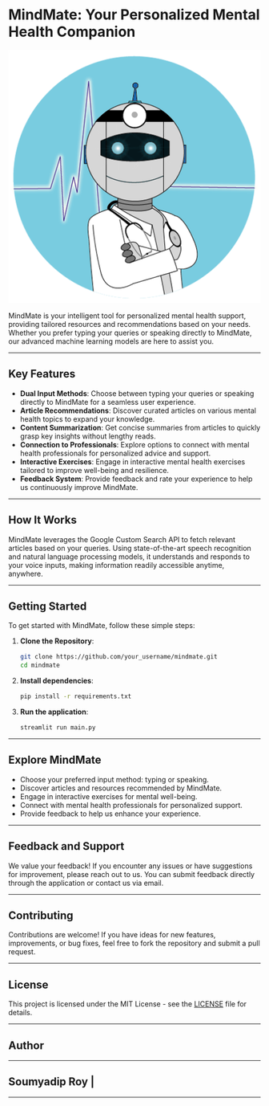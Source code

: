 # MindMate: Your Personalized Mental Health Companion

![MindMate Logo](mindmate_logo.png)

MindMate is your intelligent tool for personalized mental health support, providing tailored resources and recommendations based on your needs. Whether you prefer typing your queries or speaking directly to MindMate, our advanced machine learning models are here to assist you.

---

## Key Features

- **Dual Input Methods**: Choose between typing your queries or speaking directly to MindMate for a seamless user experience.
- **Article Recommendations**: Discover curated articles on various mental health topics to expand your knowledge.
- **Content Summarization**: Get concise summaries from articles to quickly grasp key insights without lengthy reads.
- **Connection to Professionals**: Explore options to connect with mental health professionals for personalized advice and support.
- **Interactive Exercises**: Engage in interactive mental health exercises tailored to improve well-being and resilience.
- **Feedback System**: Provide feedback and rate your experience to help us continuously improve MindMate.

---

## How It Works

MindMate leverages the Google Custom Search API to fetch relevant articles based on your queries. Using state-of-the-art speech recognition and natural language processing models, it understands and responds to your voice inputs, making information readily accessible anytime, anywhere.

---

## Getting Started

To get started with MindMate, follow these simple steps:

1. **Clone the Repository**:
   ```bash
   git clone https://github.com/your_username/mindmate.git
   cd mindmate
2. **Install dependencies**:
   ```bash
   pip install -r requirements.txt
3. **Run the application**:
   ```bash
   streamlit run main.py

---

## Explore MindMate
- Choose your preferred input method: typing or speaking.
- Discover articles and resources recommended by MindMate.
- Engage in interactive exercises for mental well-being.
- Connect with mental health professionals for personalized support.
- Provide feedback to help us enhance your experience.

---

## Feedback and Support
We value your feedback! If you encounter any issues or have suggestions for improvement, please reach out to us. You can submit feedback directly through the application or contact us via email.

---

## Contributing
Contributions are welcome! If you have ideas for new features, improvements, or bug fixes, feel free to fork the repository and submit a pull request.

---

## License
This project is licensed under the MIT License - see the [LICENSE](https://github.com/SoumyadipRoy16/mindmate/blob/main/LICENSE) file for details.

---

## Author
--------------
Soumyadip Roy |
--------------
---
